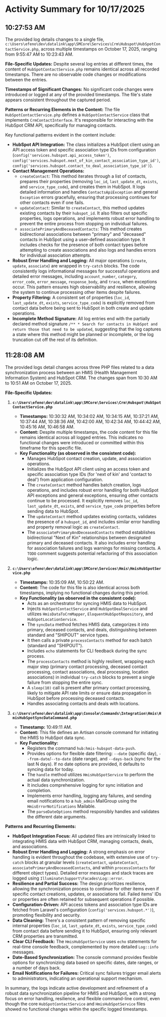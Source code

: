 # Activity Summary for 10/17/2025

## 10:27:53 AM
The provided log details changes to a single file, `c:\Users\efeno\dev\datalink\app\SMCore\Services\Crm\Hubspot\HubSpotContactService.php`, across multiple timestamps on October 17, 2025, ranging from 9:55:47 AM to 10:23:43 AM.

**File-Specific Updates:**
Despite several log entries at different times, the content of `HubSpotContactService.php` remains identical across all recorded timestamps. There are no observable code changes or modifications between the entries.

**Timestamps of Significant Changes:**
No significant code changes were introduced or logged at any of the provided timestamps. The file's state appears consistent throughout the captured period.

**Patterns or Recurring Elements in the Content:**
The file `HubSpotContactService.php` defines a `HubSpotContactService` class that implements `CrmContactInterface`. It's responsible for interacting with the HubSpot CRM API, specifically for managing contacts.

Key functional patterns evident in the content include:
*   **HubSpot API Integration:** The class initializes a HubSpot client using an API access token and specific association type IDs from configuration (`config('services.hubspot.api_access_token')`, `config('services.hubspot.next_of_kin_contact_association_type_id')`, `config('services.hubspot.contact_to_deal_association_type_id')`).
*   **Contact Management Operations:**
    *   `createContact`: This method iterates through a list of contacts, prepares their properties (removing `loc_id`, `last_update_dt`, `exists`, and `service_type_code`), and creates them in HubSpot. It logs detailed information and handles `ContactsApiException` and general `Exception` errors gracefully, ensuring that processing continues for other contacts even if one fails.
    *   `updateContact`: Similar to `createContact`, this method updates existing contacts by their `hubspot_id`. It also filters out specific properties, logs operations, and implements robust error handling to prevent the entire process from stopping on individual failures.
    *   `associatePrimaryAndDeceasedContacts`: This method creates bidirectional associations between "primary" and "deceased" contacts in HubSpot using a user-defined association type. It includes checks for the presence of both contact types before attempting to create associations and also logs and handles errors for individual association attempts.
*   **Robust Error Handling and Logging:** All major operations (`create`, `update`, `associate`) are wrapped in `try-catch` blocks. The code consistently logs informational messages for successful operations and detailed error messages, including `account_number`, `category`, `error_code`, `error_message`, `response_body`, and `trace`, when exceptions occur. This pattern ensures high observability and resilience, allowing the system to continue processing other items despite failures.
*   **Property Filtering:** A consistent set of properties (`loc_id`, `last_update_dt`, `exists`, `service_type_code`) is explicitly removed from contact data before being sent to HubSpot in both create and update operations.
*   **Incomplete Method Signature:** All log entries end with the partially declared method signature `/** * Search for contacts in HubSpot and return those that need to be updated`, suggesting that the log captures a state where this method might be planned or incomplete, or the log truncation cut off the rest of its definition.

## 11:28:08 AM
The provided logs detail changes across three PHP files related to a data synchronization process between an HMIS (Health Management Information System) and HubSpot CRM. The changes span from 10:30 AM to 10:51 AM on October 17, 2025.

**File-Specific Updates:**

1.  **`c:\Users\efeno\dev\datalink\app\SMCore\Services\Crm\Hubspot\HubSpotContactService.php`**
    *   **Timestamps:** 10:30:32 AM, 10:34:02 AM, 10:34:15 AM, 10:37:21 AM, 10:37:44 AM, 10:38:36 AM, 10:42:00 AM, 10:42:34 AM, 10:44:42 AM, 10:45:16 AM, 10:46:58 AM.
    *   **Content:** Despite multiple timestamps, the code content for this file remains identical across all logged entries. This indicates no functional changes were introduced or committed within this timeframe for this specific file.
    *   **Key Functionality (as observed in the consistent code):**
        *   Manages HubSpot contact creation, update, and association operations.
        *   Initializes the HubSpot API client using an access token and specific association type IDs (for 'next of kin' and 'contact to deal') from application configuration.
        *   The `createContact` method handles batch creation, logs operations, and includes robust error handling for both HubSpot API exceptions and general exceptions, ensuring other contacts continue to be processed. It explicitly removes `loc_id`, `last_update_dt`, `exists`, and `service_type_code` properties before sending data to HubSpot.
        *   The `updateContact` method updates existing contacts, validates the presence of a `hubspot_id`, and includes similar error handling and property removal logic as `createContact`.
        *   The `associatePrimaryAndDeceasedContacts` method establishes bidirectional "Next of Kin" relationships between designated primary and deceased contacts. It also includes error handling for association failures and logs warnings for missing contacts. A `TODO` comment suggests potential refactoring of this association logic.

2.  **`c:\Users\efeno\dev\datalink\app\SMCore\Services\Hmis\HmisHubSpotService.php`**
    *   **Timestamps:** 10:35:09 AM, 10:50:22 AM.
    *   **Content:** The code for this file is also identical across both timestamps, implying no functional changes during this period.
    *   **Key Functionality (as observed in the consistent code):**
        *   Acts as an orchestrator for syncing HMIS data to HubSpot.
        *   Injects `HubSpotContactService` and `HubSpotDealService` and utilizes `HmisDataToCrmMapper`, `EloquentHubSpotRepository`, and `HubSpotLocationService`.
        *   The `syncData` method fetches HMIS data, categorizes it into primary, deceased contacts, and deals, distinguishing between standard and "SHIPOUT" service types.
        *   It then calls a private `processContacts` method for each batch (standard and "SHIPOUT").
        *   Includes `echo` statements for CLI feedback during the sync process.
        *   The `processContacts` method is highly resilient, wrapping each major step (primary contact processing, deceased contact processing, contact associations, deal processing, location associations) in individual `try-catch` blocks to prevent a single failure from stopping the entire sync.
        *   A `sleep(10)` call is present after primary contact processing, likely to mitigate API rate limits or ensure data propagation in HubSpot before processing deceased contacts.
        *   Handles associating contacts and deals with locations.

3.  **`c:\Users\efeno\dev\datalink\app\Console\Commands\Integration\Hmis\HmisHubSpotSyncDataCommand.php`**
    *   **Timestamp:** 10:49:11 AM.
    *   **Content:** This file defines an Artisan console command for initiating the HMIS to HubSpot data sync.
    *   **Key Functionality:**
        *   Registers the command `hub:hmis-hubspot-data-push`.
        *   Provides options for flexible date filtering: `--date` (specific day), `--from-date`/`--to-date` (date range), and `--days-back` (sync for the last N days). If no date options are provided, it defaults to syncing data for today.
        *   The `handle` method utilizes `HmisHubSpotService` to perform the actual data synchronization.
        *   It includes comprehensive logging for sync initiation and completion.
        *   Implements error handling, logging any failures, and sending email notifications to a `hub_admin` MailGroup using the `HmisErrorNotifications` Mailable.
        *   The `parseDateOptions` method responsibly handles and validates the different date arguments.

**Patterns and Recurring Elements:**

*   **HubSpot Integration Focus:** All updated files are intrinsically linked to integrating HMIS data with HubSpot CRM, managing contacts, deals, and associations.
*   **Robust Error Handling and Logging:** A strong emphasis on error handling is evident throughout the codebase, with extensive use of `try-catch` blocks at granular levels (`createContact`, `updateContact`, `associatePrimaryAndDeceasedContacts`, and within `processContacts` for different object types). Detailed error messages and stack traces are logged using `Illuminate\Support\Facades\Log::error`.
*   **Resilience and Partial Success:** The design prioritizes resilience, allowing the synchronization process to continue for other items even if specific contact creations, updates, or associations fail. Failed items' IDs or properties are often retained for subsequent operations if possible.
*   **Configuration-Driven:** API access tokens and association type IDs are fetched from Laravel's configuration (`config('services.hubspot.*')`), promoting flexibility and security.
*   **Data Cleaning:** There's a consistent pattern of removing specific internal properties (`loc_id`, `last_update_dt`, `exists`, `service_type_code`) from contact data before sending it to HubSpot, ensuring only relevant CRM properties are transmitted.
*   **Clear CLI Feedback:** The `HmisHubSpotService` uses `echo` statements for real-time console feedback, complemented by more detailed `Log::info` messages.
*   **Date-Based Synchronization:** The console command provides flexible options for synchronizing data based on specific dates, date ranges, or a number of days back.
*   **Email Notifications for Failures:** Critical sync failures trigger email alerts to administrators, indicating an operational support mechanism.

In summary, the logs indicate active development and refinement of a robust data synchronization pipeline for HMIS and HubSpot, with a strong focus on error handling, resilience, and flexible command-line control, even though the core `HubSpotContactService` and `HmisHubSpotService` files showed no functional changes within the specific logged timestamps.